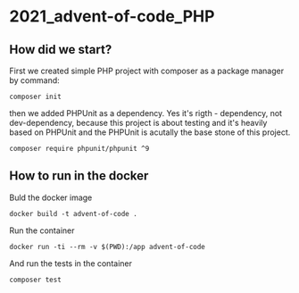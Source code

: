 # 2021_advent-of-code_PHP

## How did we start?
First we created simple PHP project with composer as a package manager by command:

`composer init`

then we added PHPUnit as a dependency. Yes it's rigth - dependency, not dev-dependency,
because this project is about testing and it's heavily based on PHPUnit
and the PHPUnit is acutally the base stone of this project.

`composer require phpunit/phpunit ^9`

## How to run in the docker
Buld the docker image

`docker build -t advent-of-code .`

Run the container

`docker run -ti --rm -v $(PWD):/app advent-of-code`

And run the tests in the container

`composer test`
